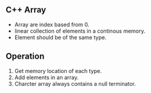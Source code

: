 ## C++ Array

- Array are index based from 0. 
- linear collection of elements in a continous memory.
- Element should be of the same type.

## Operation

1. Get memory location of each type.
2. Add elements in an array.
3. Charcter array always contains a null terminator.
